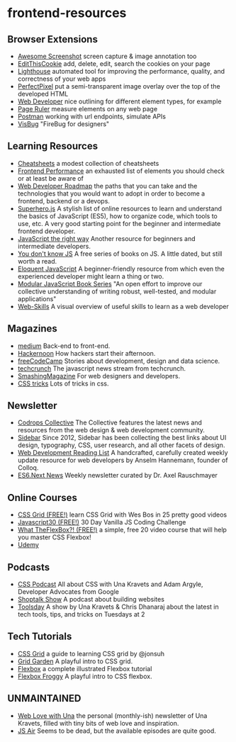 # frontend-resources

## Browser Extensions 

* [Awesome Screenshot](http://www.awesomescreenshot.com/) screen capture & image annotation too
* [EditThisCookie](http://www.editthiscookie.com/) add, delete, edit, search the cookies on your page
* [Lighthouse](https://developers.google.com/web/tools/lighthouse/) automated tool for improving the performance, quality, and correctness of your web apps
* [PerfectPixel](http://www.welldonecode.com/perfectpixel/) put a semi-transparent image overlay over the top of the developed HTML
* [Web Developer](https://chrispederick.com/work/web-developer/) nice outlining for different element types, for example
* [Page Ruler](https://chrome.google.com/webstore/detail/page-ruler/emliamioobfffbgcfdchabfibonehkme) measure elements on any web page
* [Postman](https://www.getpostman.com/front-end) working with url endpoints, simulate APIs
* [VisBug](https://chrome.google.com/webstore/detail/visbug/cdockenadnadldjbbgcallicgledbeoc) "FireBug for designers"

## Learning Resources

* [Cheatsheets](https://devhints.io/) a modest collection of cheatsheets 
* [Frontend Performance](https://github.com/thedaviddias/Front-End-Performance-Checklist) an exhausted list of elements you should check or at least be aware of
* [Web Developer Roadmap](https://github.com/kamranahmedse/developer-roadmap) the paths that you can take and the technologies that you would want to adopt in order to become a frontend, backend or a devops. 
* [Superhero.js](http://superherojs.com/) A stylish list of online resources to learn and understand the basics of JavaScript (ES5), how to organize code, which tools to use, etc. A very good starting point for the beginner and intermediate frontend developer.
* [JavaScript the right way](http://jstherightway.org/) Another resource for beginners and intermediate developers.
* [You don't know JS](https://github.com/getify/You-Dont-Know-JS) A free series of books on JS. A little dated, but still worth a read.
* [Eloquent JavaScript](https://eloquentjavascript.net/) A beginner-friendly resource from which even the experienced developer might learn a thing or two.
* [Modular JavaScript Book Series](https://github.com/mjavascript) "An open effort to improve our collective understanding of writing robust, well-tested, and modular applications"
* [Web-Skills](https://andreasbm.github.io/web-skills/) A visual overview of useful skills to learn as a web developer

## Magazines

* [medium](https://medium.com/topic/software-engineering) Back-end to front-end.
* [Hackernoon](https://hackernoon.com/) How hackers start their afternoon.
* [freeCodeCamp](https://medium.freecodecamp.org) Stories about development, design and data science.
* [techcrunch](https://techcrunch.com/tag/javascript/) The javascript news stream from techcrunch.
* [SmashingMagazine](https://www.smashingmagazine.com/) For web designers and developers.
* [CSS tricks](https://css-tricks.com/) Lots of tricks in css.

## Newsletter

* [Codrops Collective](https://tympanus.net/codrops/collective/) The Collective features the latest news and resources from the web design & web development community. 
* [Sidebar](https://sidebar.io/) Since 2012, Sidebar has been collecting the best links about UI design, typography, CSS, user research, and all other facets of design.
* [Web Development Reading List](https://wdrl.info/) A handcrafted, carefully created weekly update resource for web developers by Anselm Hannemann, founder of Colloq. 
* [ES6.Next News](http://esnextnews.com/) Weekly newsletter curated by Dr. Axel Rauschmayer

## Online Courses

* [CSS Grid (FREE!)](https://cssgrid.io/) learn CSS Grid with Wes Bos in 25 pretty good videos
* [Javascript30 (FREE!)](https://javascript30.com/) 30 Day Vanilla JS Coding Challenge
* [What TheFlexBox?! (FREE!)](https://flexbox.io/) a simple, free 20 video course that will help you master CSS Flexbox!
* [Udemy](https://www.udemy.com/)

## Podcasts

* [CSS Podcast](https://pod.link/thecsspodcast) All about CSS with Una Kravets and Adam Argyle, Developer Advocates from Google
* [Shoptalk Show](https://shoptalkshow.com/) A podcast about building websites
* [Toolsday](https://spec.fm/podcasts/toolsday) A show by Una Kravets & Chris Dhanaraj about the latest in tech tools, tips, and tricks on Tuesdays at 2 


## Tech Tutorials

* [CSS Grid](https://learncssgrid.com/) a guide to learning CSS grid by @jonsuh
* [Grid Garden](https://cssgridgarden.com/) A playful intro to CSS grid.
* [Flexbox](https://medium.freecodecamp.org/the-complete-illustrated-flexbox-tutorial-d35c085dbf35) a complete illustrated Flexbox tutorial
* [Flexbox Froggy](https://flexboxfroggy.com/) A playful intro to CSS flexbox.

## UNMAINTAINED

* [Web Love with Una](https://tinyletter.com/weblove/) the personal (monthly-ish) newsletter of Una Kravets, filled with tiny bits of web love and inspiration. 
* [JS Air](https://javascriptair.com/) Seems to be dead, but the available episodes are quite good.
